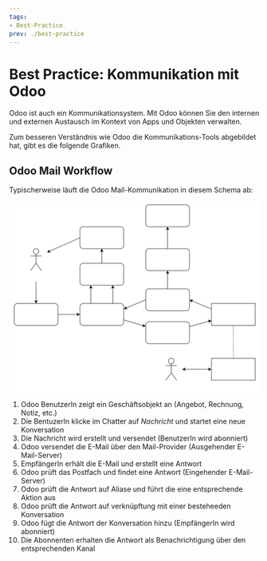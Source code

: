 ```yaml
---
tags:
- Best-Practice
prev: ./best-practice
---
```


# Best Practice: Kommunikation mit Odoo

Odoo ist auch ein Kommunikationsystem. Mit Odoo können Sie den internen und externen Austausch im Kontext von Apps und Objekten verwalten.

Zum besseren Verständnis wie Odoo die Kommunikations-Tools abgebildet hat, gibt es die folgende Grafiken.

## Odoo Mail Workflow

Typischerweise läuft die Odoo Mail-Kommunikation in diesem Schema ab:

![Odoo Mail Workflow](assets/Odoo%20Mail%20Workflow.svg)

1. Odoo BenutzerIn zeigt ein Geschäftsobjekt an (Angebot, Rechnung, Notiz, etc.)
2. Die BentuzerIn klicke im Chatter auf *Nachricht* und startet eine neue Konversation
3. Die Nachricht wird erstellt und versendet (BenutzerIn wird abonniert)
4. Odoo versendet die E-Mail über den Mail-Provider (Ausgehender E-Mail-Server)
5. EmpfängerIn erhält die E-Mail und erstellt eine Antwort
6. Odoo prüft das Postfach und findet eine Antwort (Eingehender E-Mail-Server)
7. Odoo prüft die Antwort auf Aliase und führt die eine entsprechende Aktion aus
8. Odoo prüft die Antwort auf verknüpftung mit einer besteheeden Konversation
9. Odoo fügt die Antwort der Konversation hinzu (EmpfängerIn wird abonniert)
10. Die Abonnenten erhalten die Antwort als Benachrichtigung über den entsprechenden Kanal